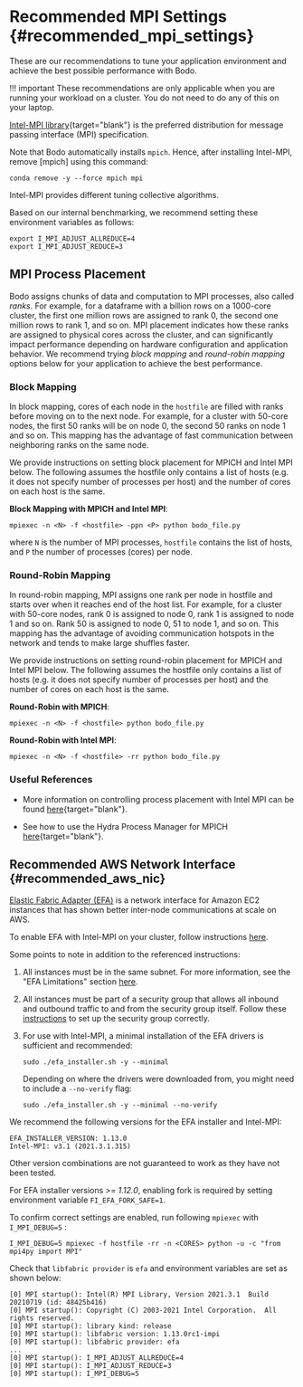 # Recommended MPI Settings {#recommended_mpi_settings}

These are our recommendations to tune your application environment and
achieve the best possible performance with Bodo.

!!! important
    These recommendations are only applicable when you are running your workload
    on a cluster. You do not need to do any of this on your laptop.

[Intel-MPI
library](https://software.intel.com/content/www/us/en/develop/tools/oneapi/components/mpi-library.html#gs.cfkkrf){target="blank"}
is the preferred distribution for message passing interface (MPI)
specification.

Note that Bodo automatically installs `mpich`. Hence, after installing
Intel-MPI, remove [mpich] using this command:

```shell
conda remove -y --force mpich mpi
```

Intel-MPI provides different tuning collective algorithms.

Based on our internal benchmarking, we recommend setting these
environment variables as follows:

```shell
export I_MPI_ADJUST_ALLREDUCE=4
export I_MPI_ADJUST_REDUCE=3
```

## MPI Process Placement

Bodo assigns chunks of data and computation to MPI processes, also
called *ranks*. For example, for a dataframe with a billion rows on a
1000-core cluster, the first one million rows are assigned to rank 0,
the second one million rows to rank 1, and so on. MPI placement
indicates how these ranks are assigned to physical cores across the
cluster, and can significantly impact performance depending on hardware
configuration and application behavior. We recommend trying *block
mapping* and *round-robin mapping* options below for your application to
achieve the best performance.

### Block Mapping

In block mapping, cores of each node in the `hostfile` are filled with
ranks before moving on to the next node. For example, for a cluster with
50-core nodes, the first 50 ranks will be on node 0, the second 50 ranks
on node 1 and so on. This mapping has the advantage of fast
communication between neighboring ranks on the same node.

We provide instructions on setting block placement for
MPICH and Intel MPI below. The following assumes the hostfile only
contains a list of hosts (e.g. it does not specify number of processes
per host) and the number of cores on each host is the same.

**Block Mapping with MPICH and Intel MPI**:

```shell
mpiexec -n <N> -f <hostfile> -ppn <P> python bodo_file.py
```
where `N` is the number of MPI processes, `hostfile` contains the list
of hosts, and `P` the number of processes (cores) per node.


### Round-Robin Mapping

In round-robin mapping, MPI assigns one rank per node in hostfile and
starts over when it reaches end of the host list. For example, for a
cluster with 50-core nodes, rank 0 is assigned to node 0, rank 1 is
assigned to node 1 and so on. Rank 50 is assigned to node 0, 51 to node
1, and so on. This mapping has the advantage of avoiding communication
hotspots in the network and tends to make large shuffles faster.

We provide instructions on setting round-robin placement for
MPICH and Intel MPI below. The following assumes the hostfile only
contains a list of hosts (e.g. it does not specify number of processes
per host) and the number of cores on each host is the same.


**Round-Robin with MPICH**:

```shell
mpiexec -n <N> -f <hostfile> python bodo_file.py
```
**Round-Robin with Intel MPI**:

```shell
mpiexec -n <N> -f <hostfile> -rr python bodo_file.py
```

### Useful References

- More information on controlling process placement with Intel MPI can be found
[here](https://www.intel.com/content/www/us/en/developer/articles/technical/controlling-process-placement-with-the-intel-mpi-library.html){target="blank"}.

- See how to use the Hydra Process Manager for MPICH [here](https://wiki.mpich.org/mpich/index.php/Using_the_Hydra_Process_Manager){target="blank"}.

## Recommended AWS Network Interface {#recommended_aws_nic}

[Elastic Fabric Adapter (EFA)](https://aws.amazon.com/hpc/efa/) is a
network interface for Amazon EC2 instances that has shown better
inter-node communications at scale on AWS.

To enable EFA with Intel-MPI on your cluster, follow instructions
[here](https://docs.aws.amazon.com/AWSEC2/latest/UserGuide/efa-start.html).

Some points to note in addition to the referenced instructions:

1.  All instances must be in the same subnet. For more information, see
    the "EFA Limitations" section
    [here](https://www.hpcworkshops.com/07-efa/00-efa-basics.html).

2.  All instances must be part of a security group that allows all
    inbound and outbound traffic to and from the security group itself.
    Follow these
    [instructions](https://docs.aws.amazon.com/AWSEC2/latest/UserGuide/efa-start.html#efa-start-security)
    to set up the security group correctly.

3.  For use with Intel-MPI, a minimal installation of the EFA drivers is
    sufficient and recommended:

    ```shell
    sudo ./efa_installer.sh -y --minimal
    ```

    Depending on where the drivers were downloaded from, you might need
    to include a `--no-verify` flag:

    ```shell
    sudo ./efa_installer.sh -y --minimal --no-verify
    ```

We recommend the following versions for the EFA installer and Intel-MPI:

```console
EFA_INSTALLER_VERSION: 1.13.0
Intel-MPI: v3.1 (2021.3.1.315)
```

Other version combinations are not guaranteed to work as they have not
been tested.

For EFA installer versions *>= 1.12.0*, enabling fork is required by
setting environment variable `FI_EFA_FORK_SAFE=1`.

To confirm correct settings are enabled, run following
`mpiexec` with `I_MPI_DEBUG=5` :

```shell
I_MPI_DEBUG=5 mpiexec -f hostfile -rr -n <CORES> python -u -c "from mpi4py import MPI"
```

Check that `libfabric provider` is `efa` and
environment variables are set as shown below:

```console
[0] MPI startup(): Intel(R) MPI Library, Version 2021.3.1  Build 20210719 (id: 48425b416)
[0] MPI startup(): Copyright (C) 2003-2021 Intel Corporation.  All rights reserved.
[0] MPI startup(): library kind: release
[0] MPI startup(): libfabric version: 1.13.0rc1-impi
[0] MPI startup(): libfabric provider: efa
...
[0] MPI startup(): I_MPI_ADJUST_ALLREDUCE=4
[0] MPI startup(): I_MPI_ADJUST_REDUCE=3
[0] MPI startup(): I_MPI_DEBUG=5
```
